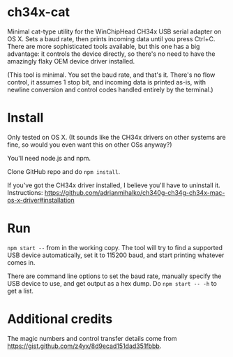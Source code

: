 # ch34x-cat

Minimal cat-type utility for the WinChipHead CH34x USB serial adapter on OS X.
Sets a baud rate, then prints incoming data until you press Ctrl+C. There are
more sophisticated tools available, but this one has a big advantage: it
controls the device directly, so there's no need to have the amazingly flaky OEM
device driver installed.

(This tool is minimal. You set the baud rate, and that's it. There's no flow
control, it assumes 1 stop bit, and incoming data is printed as-is, with newline
conversion and control codes handled entirely by the terminal.)

# Install

Only tested on OS X. (It sounds like the CH34x drivers on other systems are
fine, so would you even want this on other OSs anyway?)

You'll need node.js and npm.

Clone GitHub repo and do `npm install`.

If you've got the CH34x driver installed, I believe you'll have to uninstall it.
Instructions:
https://github.com/adrianmihalko/ch340g-ch34g-ch34x-mac-os-x-driver#installation

# Run

`npm start --` from in the working copy. The tool will try to find a supported
USB device automatically, set it to 115200 baud, and start printing whatever
comes in.

There are command line options to set the baud rate, manually specify the USB
device to use, and get output as a hex dump. Do `npm start -- -h` to get a list.


# Additional credits

The magic numbers and control transfer details come from
https://gist.github.com/z4yx/8d9ecad151dad351fbbb.
